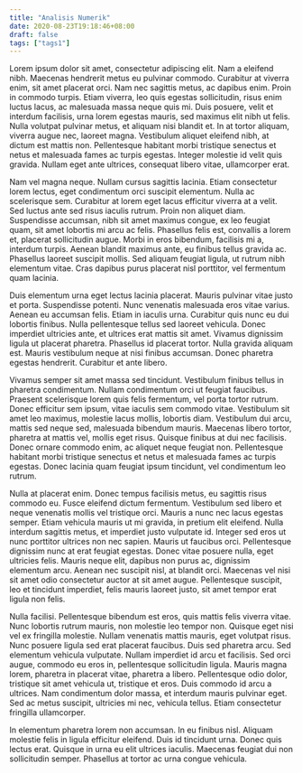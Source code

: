 ```yaml
---
title: "Analisis Numerik"
date: 2020-08-23T19:18:46+08:00
draft: false
tags: ["tags1"]
---
```


Lorem ipsum dolor sit amet, consectetur adipiscing elit. Nam a eleifend nibh. Maecenas hendrerit metus eu pulvinar commodo. Curabitur at viverra enim, sit amet placerat orci. Nam nec sagittis metus, ac dapibus enim. Proin in commodo turpis. Etiam viverra, leo quis egestas sollicitudin, risus enim luctus lacus, ac malesuada massa neque quis mi. Duis posuere, velit et interdum facilisis, urna lorem egestas mauris, sed maximus elit nibh ut felis. Nulla volutpat pulvinar metus, et aliquam nisi blandit et. In at tortor aliquam, viverra augue nec, laoreet magna. Vestibulum aliquet eleifend nibh, at dictum est mattis non. Pellentesque habitant morbi tristique senectus et netus et malesuada fames ac turpis egestas. Integer molestie id velit quis gravida. Nullam eget ante ultrices, consequat libero vitae, ullamcorper erat.

Nam vel magna neque. Nullam cursus sagittis lacinia. Etiam consectetur lorem lectus, eget condimentum orci suscipit elementum. Nulla ac scelerisque sem. Curabitur at lorem eget lacus efficitur viverra at a velit. Sed luctus ante sed risus iaculis rutrum. Proin non aliquet diam. Suspendisse accumsan, nibh sit amet maximus congue, ex leo feugiat quam, sit amet lobortis mi arcu ac felis. Phasellus felis est, convallis a lorem et, placerat sollicitudin augue. Morbi in eros bibendum, facilisis mi a, interdum turpis. Aenean blandit maximus ante, eu finibus tellus gravida ac. Phasellus laoreet suscipit mollis. Sed aliquam feugiat ligula, ut rutrum nibh elementum vitae. Cras dapibus purus placerat nisl porttitor, vel fermentum quam lacinia.

Duis elementum urna eget lectus lacinia placerat. Mauris pulvinar vitae justo et porta. Suspendisse potenti. Nunc venenatis malesuada eros vitae varius. Aenean eu accumsan felis. Etiam in iaculis urna. Curabitur quis nunc eu dui lobortis finibus. Nulla pellentesque tellus sed laoreet vehicula. Donec imperdiet ultricies ante, et ultrices erat mattis sit amet. Vivamus dignissim ligula ut placerat pharetra. Phasellus id placerat tortor. Nulla gravida aliquam est. Mauris vestibulum neque at nisi finibus accumsan. Donec pharetra egestas hendrerit. Curabitur et ante libero.

Vivamus semper sit amet massa sed tincidunt. Vestibulum finibus tellus in pharetra condimentum. Nullam condimentum orci ut feugiat faucibus. Praesent scelerisque lorem quis felis fermentum, vel porta tortor rutrum. Donec efficitur sem ipsum, vitae iaculis sem commodo vitae. Vestibulum sit amet leo maximus, molestie lacus mollis, lobortis diam. Vestibulum dui arcu, mattis sed neque sed, malesuada bibendum mauris. Maecenas libero tortor, pharetra at mattis vel, mollis eget risus. Quisque finibus at dui nec facilisis. Donec ornare commodo enim, ac aliquet neque feugiat non. Pellentesque habitant morbi tristique senectus et netus et malesuada fames ac turpis egestas. Donec lacinia quam feugiat ipsum tincidunt, vel condimentum leo rutrum.

Nulla at placerat enim. Donec tempus facilisis metus, eu sagittis risus commodo eu. Fusce eleifend dictum fermentum. Vestibulum sed libero et neque venenatis mollis vel tristique orci. Mauris a nunc nec lacus egestas semper. Etiam vehicula mauris ut mi gravida, in pretium elit eleifend. Nulla interdum sagittis metus, et imperdiet justo vulputate id. Integer sed eros ut nunc porttitor ultrices non nec sapien. Mauris ut faucibus orci. Pellentesque dignissim nunc at erat feugiat egestas. Donec vitae posuere nulla, eget ultricies felis. Mauris neque elit, dapibus non purus ac, dignissim elementum arcu. Aenean nec suscipit nisl, at blandit orci. Maecenas vel nisi sit amet odio consectetur auctor at sit amet augue. Pellentesque suscipit, leo et tincidunt imperdiet, felis mauris laoreet justo, sit amet tempor erat ligula non felis.

Nulla facilisi. Pellentesque bibendum est eros, quis mattis felis viverra vitae. Nunc lobortis rutrum mauris, non molestie leo tempor non. Quisque eget nisi vel ex fringilla molestie. Nullam venenatis mattis mauris, eget volutpat risus. Nunc posuere ligula sed erat placerat faucibus. Duis sed pharetra arcu. Sed elementum vehicula vulputate. Nullam imperdiet id arcu et facilisis. Sed orci augue, commodo eu eros in, pellentesque sollicitudin ligula. Mauris magna lorem, pharetra in placerat vitae, pharetra a libero. Pellentesque odio dolor, tristique sit amet vehicula ut, tristique et eros. Duis commodo id arcu a ultrices. Nam condimentum dolor massa, et interdum mauris pulvinar eget. Sed ac metus suscipit, ultricies mi nec, vehicula tellus. Etiam consectetur fringilla ullamcorper.

In elementum pharetra lorem non accumsan. In eu finibus nisl. Aliquam molestie felis in ligula efficitur eleifend. Duis id tincidunt urna. Donec quis lectus erat. Quisque in urna eu elit ultrices iaculis. Maecenas feugiat dui non sollicitudin semper. Phasellus at tortor ac urna congue vehicula.


